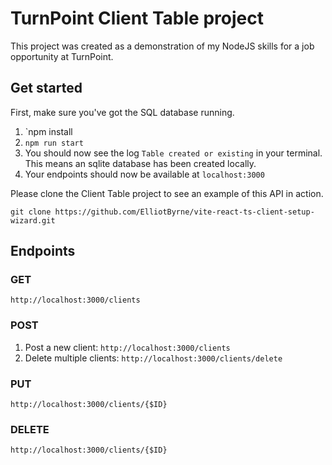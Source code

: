 # TurnPoint Client Table project

This project was created as a demonstration of my NodeJS skills for a job opportunity at TurnPoint.

## Get started

First, make sure you've got the SQL database running.

1. `npm install
2. `npm run start`
3. You should now see the log `Table created or existing` in your terminal. This means an sqlite database has been created locally.
4. Your endpoints should now be available at `localhost:3000`

Please clone the Client Table project to see an example of this API in action.

`git clone https://github.com/ElliotByrne/vite-react-ts-client-setup-wizard.git`

## Endpoints

### GET

`http://localhost:3000/clients`

### POST

1. Post a new client: `http://localhost:3000/clients`
2. Delete multiple clients: `http://localhost:3000/clients/delete`

### PUT

`http://localhost:3000/clients/{$ID}`

### DELETE

`http://localhost:3000/clients/{$ID}`
